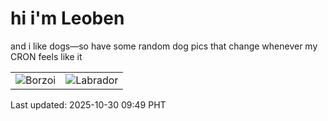 # hi i'm Leoben

and i like dogs—so have some random dog pics that change whenever my CRON feels like it

|  |  |
|--------|----------|
| ![Borzoi](https://random-dog-vercel.vercel.app/api/random-borzoi?v=1761788967) | ![Labrador](https://random-dog-vercel.vercel.app/api/random-labrador?v=1761788967) |

Last updated: 2025-10-30 09:49 PHT

